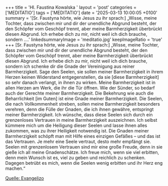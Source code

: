 +++
title = 'Hl. Faustina Kowalska  '
layout = 'post'
categories = ['MEDITATIO']
tags = ['MEDITATIO']
date = '2025-03-13 10:00:05 +0100'
summary = '[Sr. Faustyna hörte, wie Jesus zu ihr sprach:] „Wisse, meine Tochter, dass zwischen mir und dir der unendliche Abgrund besteht, der den Schöpfer vom Geschöpf trennt, aber meine Barmherzigkeit überbrückt diesen Abgrund. Ich erhebe dich zu mir, nicht weil ich dich brauche, sondern ....'
linkedsummaryImage = 'meditatio.jpg'
keepImageRatio = 'true'
+++
[Sr. Faustyna hörte, wie Jesus zu ihr sprach:] „Wisse, meine Tochter, dass zwischen mir und dir der unendliche Abgrund besteht, der den Schöpfer vom Geschöpf trennt, aber meine Barmherzigkeit überbrückt diesen Abgrund. Ich erhebe dich zu mir, nicht weil ich dich brauche, sondern ich schenke dir die Gnade der Vereinigung aus reiner Barmherzigkeit.<!--more-->
Sage den Seelen, sie sollen meiner Barmherzigkeit in ihrem Herzen keinen Widerstand entgegenstellen, da sie [diese Barmherzigkeit] so sehr danach verlangt, in ihnen zu wirken. Meine Barmherzigkeit ist in allen Herzen am Werk, die ihr die Tür öffnen. Wie der Sünder, so bedarf auch der Gerechte meiner Barmherzigkeit. Die Bekehrung wie auch die Beharrlichkeit [im Guten] ist eine Gnade meiner Barmherzigkeit. Die Seelen, die nach Vollkommenheit streben, sollen meine Barmherzigkeit besonders verehren, denn die Fülle der Gnaden, die ich ihnen gewähre, entspringt meiner Barmherzigkeit. Ich wünsche, dass diese Seelen sich durch ein grenzenloses Vertrauen in meine Barmherzigkeit auszeichnen. Ich selbst kümmere mich um die Heiligung dieser Seelen und lasse ihnen alles zukommen, was zu ihrer Heiligkeit notwendig ist.
Die Gnaden meiner Barmherzigkeit schöpft man mit Hilfe eines einzigen Gefäßes – und das ist das Vertrauen. Je mehr eine Seele vertraut, desto mehr empfängt sie. Seelen mit grenzenlosem Vertrauen sind mir eine große Freude, denn in sie gieße ich all meine Gnadenschätze. Ich freue mich, wenn sie viel erbitten, denn mein Wunsch ist es, viel zu geben und reichlich zu schenken. Dagegen betrübt es mich, wenn die Seelen wenig erbitten und ihr Herz eng machen.“ 



[Quelle: Evangelizo](https://evangeliumtagfuertag.org/DE/gospel)
